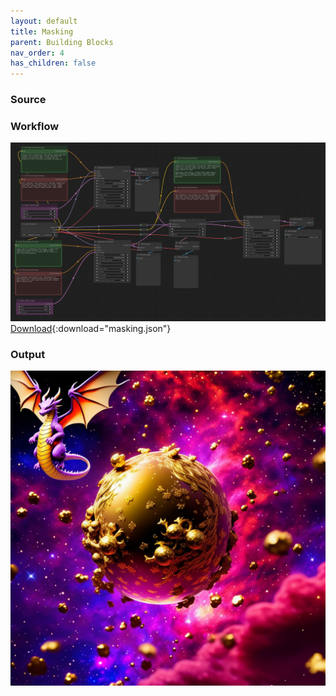 ```yaml
---
layout: default
title: Masking
parent: Building Blocks
nav_order: 4
has_children: false
---
```



### Source


### Workflow
![](../../assets/images/masking_workflow.png)
[Download](../../assets/comfyui/masking.json){:download="masking.json"}


### Output

![](../../assets/images/masking_output.png)

